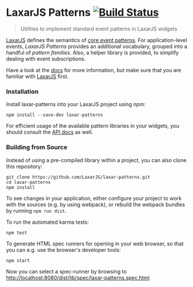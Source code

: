 # LaxarJS Patterns [![Build Status](https://travis-ci.org/LaxarJS/laxar-patterns.svg?branch=master)](https://travis-ci.org/LaxarJS/laxar-patterns)

> Utilities to implement standard event patterns in LaxarJS widgets

[LaxarJS](https://laxarjs.org) defines the semantics of [core event patterns](https://laxarjs.org/docs/laxar-v2-latest/manuals/events/#core-patterns).
For application-level events, _LaxarJS Patterns_ provides an additional vocabulary, grouped into a handful of _pattern families_.
Also, a helper library is provided, to simplify dealing with event subscriptions.

Have a look at the [docs](docs/index.md) for more information, but  make sure that you are familiar with [LaxarJS](https://laxarjs.org) first.


### Installation

Install laxar-patterns into your LaxarJS project using _npm:_

```console
npm install --save-dev laxar-patterns
```

For efficient usage of the available pattern libraries in your widgets, you should consult the [API docs](docs/api) as well.


### Building from Source

Instead of using a pre-compiled library within a project, you can also clone this repository:

```console
git clone https://github.com/LaxarJS/laxar-patterns.git
cd laxar-patterns
npm install
```

To see changes in your application, either configure your project to work with the sources (e.g. by using webpack), or rebuild the webpack bundles by running `npm run dist`.

To run the automated karma tests:

```console
npm test
```

To generate HTML spec runners for opening in your web browser, so that you can e.g. use the browser's developer tools:

```console
npm start
```

Now you can select a spec-runner by browsing to [http://localhost:8080/dist/lib/spec/laxar-patterns.spec.html](http://localhost:8080/dist/lib/spec/laxar-patterns.spec.html)
